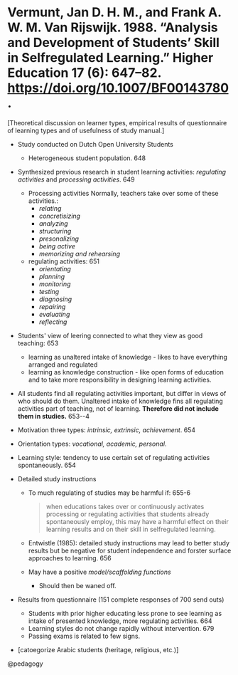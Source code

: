 # Vermunt, Jan D. H. M., and Frank A. W. M. Van Rijswijk. 1988. “Analysis and Development of Students’ Skill in Selfregulated Learning.” Higher Education 17 (6): 647–82. https://doi.org/10.1007/BF00143780.

[Theoretical discussion on learner types, empirical results of questionnaire of learning types and of usefulness of study manual.]

- Study conducted on Dutch Open University Students
  - Heterogeneous student population. 648

- Synthesized previous research in student learning activities: *regulating activities* and *processing activities*. 649
  - Processing activities Normally, teachers take over some of these activities.:
    - *relating*
    - *concretisizing*
    - *analyzing*
    - *structuring*
    - *presonalizing*
    - *being active*
    - *memorizing and rehearsing*
  - regulating activities:  651
    - *orientating*
    - *planning*
    - *monitoring*
    - *testing*
    - *diagnosing*
    - *repairing*
    - *evaluating*
    - *reflecting*

- Students' view of leering connected to what they view as good teaching: 653
  - learning as unaltered intake of knowledge - likes to have everything arranged and regulated
  - learning as knowledge construction - like open forms of education and to take more responsibility in designing learning activities.

- All students find all regulating activities important, but differ in views of who should do them. Unaltered intake of knowledge fins all regulating activities part of teaching, not of learning. **Therefore did not include them in studies.** 653--4

- Motivation three types: *intrinsic, extrinsic, achievement*. 654 

- Orientation types: *vocational, academic, personal*.

- Learning style: tendency to use certain set of regulating activities spontaneously. 654 

- Detailed study instructions
  - To much regulating of studies may be harmful if: 655-6

    > when educations takes over or continuously activates processing or regulating activities that students already spontaneously employ, this may have a harmful effect on their learning results and on their skill in selfregulated learning.  

  - Entwistle (1985): detailed study instructions may lead to better study results but be negative for student independence and forster surface approaches to learning. 656
 
  - May have a positive *model/scaffolding functions*
    - Should then be waned off.

- Results from questionnaire (151 complete responses of 700 send outs)
  - Students with prior higher educating less prone to see learning as intake of presented knowledge, more regulating activities. 664 
  - Learning styles do not change rapidly without intervention. 679
  - Passing exams is related to few signs.


- [catoegorize Arabic students (heritage, religious, etc.)]

@pedagogy
